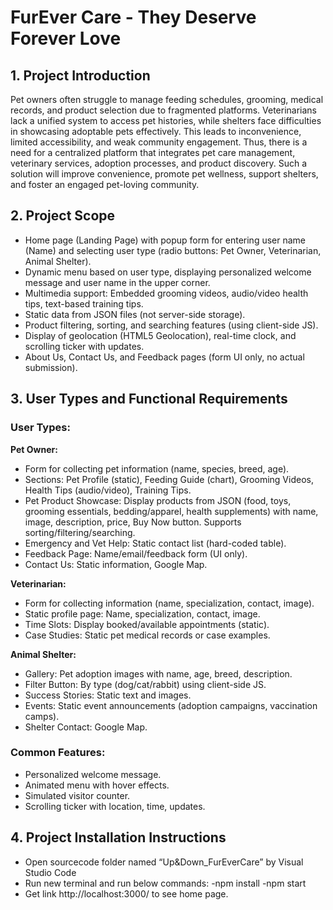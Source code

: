 # FurEver Care - They Deserve Forever Love

## 1. Project Introduction
Pet owners often struggle to manage feeding schedules, grooming, medical records, and product selection due to fragmented platforms. Veterinarians lack a unified system to access pet histories, while shelters face difficulties in showcasing adoptable pets effectively. This leads to inconvenience, limited accessibility, and weak community engagement.
Thus, there is a need for a centralized platform that integrates pet care management, veterinary services, adoption processes, and product discovery. Such a solution will improve convenience, promote pet wellness, support shelters, and foster an engaged pet-loving community.

## 2. Project Scope

- Home page (Landing Page) with popup form for entering user name (Name) and selecting user type (radio buttons: Pet Owner, Veterinarian, Animal Shelter).
- Dynamic menu based on user type, displaying personalized welcome message and user name in the upper corner.
- Multimedia support: Embedded grooming videos, audio/video health tips, text-based training tips.
- Static data from JSON files (not server-side storage).
- Product filtering, sorting, and searching features (using client-side JS).
- Display of geolocation (HTML5 Geolocation), real-time clock, and scrolling ticker with updates.
- About Us, Contact Us, and Feedback pages (form UI only, no actual submission).

## 3. User Types and Functional Requirements

### User Types:

**Pet Owner:**

- Form for collecting pet information (name, species, breed, age).
- Sections: Pet Profile (static), Feeding Guide (chart), Grooming Videos, Health Tips (audio/video), Training Tips.
- Pet Product Showcase: Display products from JSON (food, toys, grooming essentials, bedding/apparel, health supplements) with name, image, description, price, Buy Now button. Supports sorting/filtering/searching.
- Emergency and Vet Help: Static contact list (hard-coded table).
- Feedback Page: Name/email/feedback form (UI only).
- Contact Us: Static information, Google Map.

**Veterinarian:**

- Form for collecting information (name, specialization, contact, image).
- Static profile page: Name, specialization, contact, image.
- Time Slots: Display booked/available appointments (static).
- Case Studies: Static pet medical records or case examples.

**Animal Shelter:**

- Gallery: Pet adoption images with name, age, breed, description.
- Filter Button: By type (dog/cat/rabbit) using client-side JS.
- Success Stories: Static text and images.
- Events: Static event announcements (adoption campaigns, vaccination camps).
- Shelter Contact: Google Map.

### Common Features:

- Personalized welcome message.
- Animated menu with hover effects.
- Simulated visitor counter.
- Scrolling ticker with location, time, updates.

## 4. Project Installation Instructions
- Open sourcecode folder named “Up&Down_FurEverCare” by Visual Studio Code
- Run new terminal and run below commands:
-npm install
-npm start
- Get link http://localhost:3000/ to see home page.

